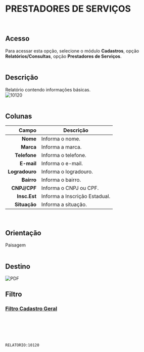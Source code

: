 # PRESTADORES DE SERVIÇOS
<br>

## Acesso
Para acessar esta opção, selecione o módulo **Cadastros**, opção **Relatórios/Consultas**, opção **Prestadores de Serviços**.
<br>
<br>

## Descrição
Relatório contendo informações básicas.
<br>
![10120](https://raw.githubusercontent.com/netforcews/docs-siscom/master/relatorios/imagens/10120.png)
<br>
<br>

## Colunas
Campo | Descrição
--:|---
**Nome** | Informa o nome.
**Marca** | Informa a marca.
**Telefone** | Informa o telefone.
**E-mail** | Informa o e-mail.
**Logradouro** | Informa o logradouro.
**Bairro** | Informa o bairro.
**CNPJ/CPF** | Informa o CNPJ ou CPF.
**Insc.Est** | Informa a Inscrição Estadual.
**Situação** | Informa a situação.
<br>

## Orientação
Paisagem   
<br>

## Destino
 ![PDF](https://raw.githubusercontent.com/netforcews/docs-siscom/master/relatorios/imagens/pdf-48.png)
<br>

## Filtro
### [Filtro Cadastro Geral](/geral/rep-filtro-pessoa.md)
<br>
<br>
<br>
<br>

```RELATORIO:10120```
